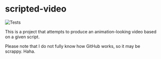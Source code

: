 # scripted-video
![Tests](https://github.com/TNTMaster370/scripted-video/actions/workflows/tests.yml/badge.svg)

This is a project that attempts to produce an animation-looking video based on a given script.

Please note that I do not fully know how GitHub works, so it may be scrappy. Haha.
